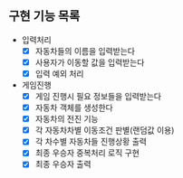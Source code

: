 ## 구현 기능 목록
- 입력처리
  - [x] 자동차들의 이름을 입력받는다
  - [x] 사용자가 이동할 값을 입력받는다
  - [x] 입력 예외 처리
- 게임진행
  - [x] 게임 진행시 필요 정보들을 입력받는다 
  - [x] 자동차 객체를 생성한다
  - [x] 자동차의 전진 기능
  - [x] 각 자동차차별 이동조건 판별(랜덤값 이용)
  - [x] 각 차수별 자동차들 진행상황 출력
  - [x] 최종 우승자 중복처리 로직 구현
  - [x] 최종 우승자 출력